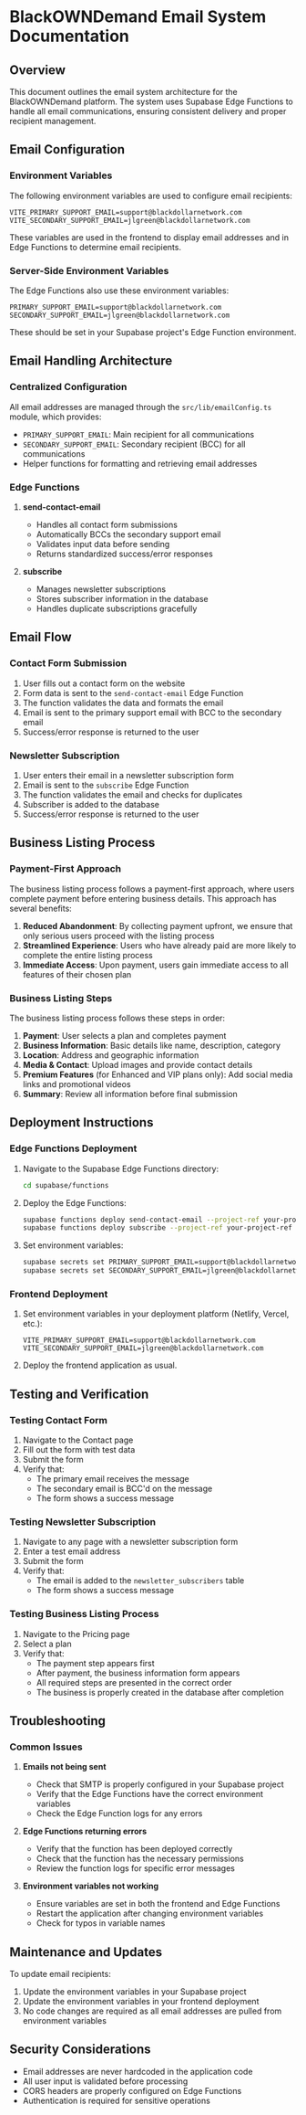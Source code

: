 # BlackOWNDemand Email System Documentation

## Overview

This document outlines the email system architecture for the BlackOWNDemand platform. The system uses Supabase Edge Functions to handle all email communications, ensuring consistent delivery and proper recipient management.

## Email Configuration

### Environment Variables

The following environment variables are used to configure email recipients:

```
VITE_PRIMARY_SUPPORT_EMAIL=support@blackdollarnetwork.com
VITE_SECONDARY_SUPPORT_EMAIL=jlgreen@blackdollarnetwork.com
```

These variables are used in the frontend to display email addresses and in Edge Functions to determine email recipients.

### Server-Side Environment Variables

The Edge Functions also use these environment variables:

```
PRIMARY_SUPPORT_EMAIL=support@blackdollarnetwork.com
SECONDARY_SUPPORT_EMAIL=jlgreen@blackdollarnetwork.com
```

These should be set in your Supabase project's Edge Function environment.

## Email Handling Architecture

### Centralized Configuration

All email addresses are managed through the `src/lib/emailConfig.ts` module, which provides:

- `PRIMARY_SUPPORT_EMAIL`: Main recipient for all communications
- `SECONDARY_SUPPORT_EMAIL`: Secondary recipient (BCC) for all communications
- Helper functions for formatting and retrieving email addresses

### Edge Functions

1. **send-contact-email**
   - Handles all contact form submissions
   - Automatically BCCs the secondary support email
   - Validates input data before sending
   - Returns standardized success/error responses

2. **subscribe**
   - Manages newsletter subscriptions
   - Stores subscriber information in the database
   - Handles duplicate subscriptions gracefully

## Email Flow

### Contact Form Submission

1. User fills out a contact form on the website
2. Form data is sent to the `send-contact-email` Edge Function
3. The function validates the data and formats the email
4. Email is sent to the primary support email with BCC to the secondary email
5. Success/error response is returned to the user

### Newsletter Subscription

1. User enters their email in a newsletter subscription form
2. Email is sent to the `subscribe` Edge Function
3. The function validates the email and checks for duplicates
4. Subscriber is added to the database
5. Success/error response is returned to the user

## Business Listing Process

### Payment-First Approach

The business listing process follows a payment-first approach, where users complete payment before entering business details. This approach has several benefits:

1. **Reduced Abandonment**: By collecting payment upfront, we ensure that only serious users proceed with the listing process
2. **Streamlined Experience**: Users who have already paid are more likely to complete the entire listing process
3. **Immediate Access**: Upon payment, users gain immediate access to all features of their chosen plan

### Business Listing Steps

The business listing process follows these steps in order:

1. **Payment**: User selects a plan and completes payment
2. **Business Information**: Basic details like name, description, category
3. **Location**: Address and geographic information
4. **Media & Contact**: Upload images and provide contact details
5. **Premium Features** (for Enhanced and VIP plans only): Add social media links and promotional videos
6. **Summary**: Review all information before final submission

## Deployment Instructions

### Edge Functions Deployment

1. Navigate to the Supabase Edge Functions directory:
   ```bash
   cd supabase/functions
   ```

2. Deploy the Edge Functions:
   ```bash
   supabase functions deploy send-contact-email --project-ref your-project-ref
   supabase functions deploy subscribe --project-ref your-project-ref
   ```

3. Set environment variables:
   ```bash
   supabase secrets set PRIMARY_SUPPORT_EMAIL=support@blackdollarnetwork.com --project-ref your-project-ref
   supabase secrets set SECONDARY_SUPPORT_EMAIL=jlgreen@blackdollarnetwork.com --project-ref your-project-ref
   ```

### Frontend Deployment

1. Set environment variables in your deployment platform (Netlify, Vercel, etc.):
   ```
   VITE_PRIMARY_SUPPORT_EMAIL=support@blackdollarnetwork.com
   VITE_SECONDARY_SUPPORT_EMAIL=jlgreen@blackdollarnetwork.com
   ```

2. Deploy the frontend application as usual.

## Testing and Verification

### Testing Contact Form

1. Navigate to the Contact page
2. Fill out the form with test data
3. Submit the form
4. Verify that:
   - The primary email receives the message
   - The secondary email is BCC'd on the message
   - The form shows a success message

### Testing Newsletter Subscription

1. Navigate to any page with a newsletter subscription form
2. Enter a test email address
3. Submit the form
4. Verify that:
   - The email is added to the `newsletter_subscribers` table
   - The form shows a success message

### Testing Business Listing Process

1. Navigate to the Pricing page
2. Select a plan
3. Verify that:
   - The payment step appears first
   - After payment, the business information form appears
   - All required steps are presented in the correct order
   - The business is properly created in the database after completion

## Troubleshooting

### Common Issues

1. **Emails not being sent**
   - Check that SMTP is properly configured in your Supabase project
   - Verify that the Edge Functions have the correct environment variables
   - Check the Edge Function logs for any errors

2. **Edge Functions returning errors**
   - Verify that the function has been deployed correctly
   - Check that the function has the necessary permissions
   - Review the function logs for specific error messages

3. **Environment variables not working**
   - Ensure variables are set in both the frontend and Edge Functions
   - Restart the application after changing environment variables
   - Check for typos in variable names

## Maintenance and Updates

To update email recipients:

1. Update the environment variables in your Supabase project
2. Update the environment variables in your frontend deployment
3. No code changes are required as all email addresses are pulled from environment variables

## Security Considerations

- Email addresses are never hardcoded in the application code
- All user input is validated before processing
- CORS headers are properly configured on Edge Functions
- Authentication is required for sensitive operations